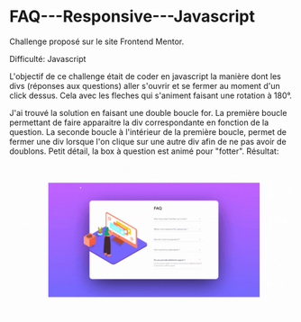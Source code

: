 # FAQ---Responsive---Javascript

Challenge proposé sur le site Frontend Mentor.

Difficulté: Javascript

L'objectif de ce challenge était de coder en javascript la manière dont les divs (réponses aux questions) aller s'ouvrir et se fermer au moment d'un click dessus.
Cela avec les fleches qui s'animent faisant une rotation à 180°.

J'ai trouvé la solution en faisant une double boucle for. 
La première boucle permettant de faire apparaitre la div correspondante en fonction de la question.
La seconde boucle à l'intérieur de la première boucle, permet de fermer une div lorsque l'on clique sur une autre div afin de ne pas avoir de doublons.
Petit détail, la box à question est animé pour "fotter".
Résultat:
![Screenshot](FAQ.gif)
